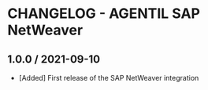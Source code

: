 # CHANGELOG - AGENTIL SAP NetWeaver
## 1.0.0 / 2021-09-10
* [Added] First release of the SAP NetWeaver integration

